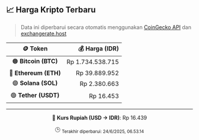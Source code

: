 

<!-- HARGA_KRIPTO -->
## 📈 Harga Kripto Terbaru

> Data ini diperbarui secara otomatis menggunakan [CoinGecko API](https://www.coingecko.com/) dan [exchangerate.host](https://exchangerate.host/)

<div align="center">

| 🪙 Token | 💰 Harga (IDR) |
|:------:|---------------:|
| 🟠 **Bitcoin (BTC)**   | Rp 1.734.538.715 |
| 🔵 **Ethereum (ETH)**  | Rp 39.889.952 |
| 🟣 **Solana (SOL)**    | Rp 2.380.663 |
| 🟢 **Tether (USDT)**   | Rp 16.453 |

---

💱 **Kurs Rupiah (USD → IDR)**: Rp 16.439

🕒 <sub>Terakhir diperbarui: 24/6/2025, 06.53.14</sub>

</div>
<!-- /HARGA_KRIPTO -->